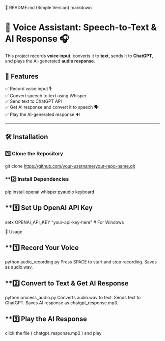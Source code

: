 📌 README.md (Simple Version)
markdown

# 🎤 Voice Assistant: Speech-to-Text & AI Response 🎧

This project records **voice input**, converts it to **text**, sends it to **ChatGPT**, and plays the AI-generated **audio response**.

## **🔹 Features**
✅ Record voice input 🎙️  
✅ Convert speech to text using Whisper  
✅ Send text to ChatGPT API  
✅ Get AI response and convert it to speech 🗣️  
✅ Play the AI-generated response 🔊  

---

## **🛠️ Installation**

### **1️⃣ Clone the Repository**

git clone https://github.com/your-username/your-repo-name.git


### **2️⃣ Install Dependencies
pip install openai whisper pyaudio keyboard


## **3️⃣ Set Up OpenAI API Key
setx OPENAI_API_KEY "your-api-key-here"    # For Windows


🚀 Usage
## **1️⃣ Record Your Voice
python audio_recording.py
Press SPACE to start and stop recording.
Saves as audio.wav.


## **2️⃣ Convert to Text & Get AI Response
python process_audio.py
Converts audio.wav to text.
Sends text to ChatGPT.
Saves AI response as chatgpt_response.mp3.


## **3️⃣ Play the AI Response

click the file ( chatgpt_response.mp3 ) and play 
